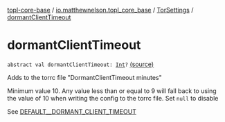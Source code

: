 [topl-core-base](../../index.md) / [io.matthewnelson.topl_core_base](../index.md) / [TorSettings](index.md) / [dormantClientTimeout](./dormant-client-timeout.md)

# dormantClientTimeout

`abstract val dormantClientTimeout: `[`Int`](https://kotlinlang.org/api/latest/jvm/stdlib/kotlin/-int/index.html)`?` [(source)](https://github.com/05nelsonm/TorOnionProxyLibrary-Android/blob/master/topl-core-base/src/main/java/io/matthewnelson/topl_core_base/TorSettings.kt#L162)

Adds to the torrc file "DormantClientTimeout  minutes"

Minimum value 10. Any value less than or equal to 9 will fall back to using the value of 10
when writing the config to the torrc file. Set `null` to disable

See [DEFAULT__DORMANT_CLIENT_TIMEOUT](-d-e-f-a-u-l-t__-d-o-r-m-a-n-t_-c-l-i-e-n-t_-t-i-m-e-o-u-t.md)

